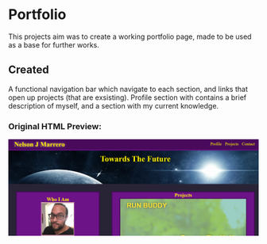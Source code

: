 # Portfolio

This projects aim was to create a working portfolio page, made to be used as a base for further works.

## Created

A functional navigation bar which navigate to each section, and links that open up projects (that are exsisting).
Profile section with contains a brief description of myself, and a section with my current knowledge.

### Original HTML Preview:
![Profile](readme/project.png "html snippet")